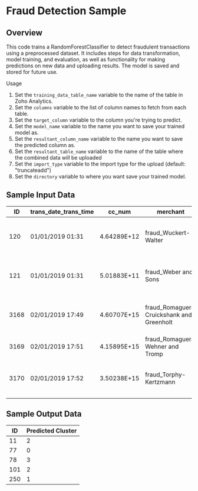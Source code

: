 # Fraud Detection Sample

## Overview

This code trains a RandomForestClassifier to detect fraudulent transactions using a preprocessed dataset. It includes steps for data transformation, model training, and evaluation, as well as functionality for making predictions on new data and uploading results. The model is saved and stored for future use.

Usage

1. Set the `training_data_table_name` variable to the name of the table in Zoho Analytics.
2. Set the `columns` variable to the list of column names to fetch from each table.
3. Set the `target_column` variable to the column you're trying to predict.
4. Set the `model_name` variable to the name you want to save your trained model as.
5. Set the `resultant_column_name` variable to the name you want to save the predicted column as. 
6. Set the `resultant_table_name` variable to the name of the table where the combined data will be uploaded
7. Set the `import_type` variable to the import type for the upload (default: "truncateadd")
8. Set the `directory` variable to where you want save your trained model.

## Sample Input Data

| ID   | trans_date_trans_time   | cc_num         | merchant                              | category       | amt  | first   | last    | gender | street                            | city      | state | zip   | lat    | long    | city_pop | job                      | dob         | trans_num                          | unix_time | merch_lat | merch_long | is_fraud | age         |
|------|--------------------------|-----------------|--------------------------------------|----------------|------|---------|---------|--------|-----------------------------------|-----------|-------|-------|--------|---------|----------|--------------------------|-------------|-------------------------------------|-----------|-----------|------------|----------|------------|
| 120  | 01/01/2019 01:31         | 4.64289E+12     | fraud_Wuckert-Walter                  | grocery_net    | 38.7 | Eddie   | Mendez  | M      | 1831 Faith View Suite 653        | Clarinda  | IA    | 51632 | 40.7491| -95.038 | 7297     | IT trainer              | 13/07/1990  | 83afa07b375903bed0eef11840145895     | 1325381502| 39.880088 | -94.193907 | 0        | 28.49041096|
| 121  | 01/01/2019 01:31         | 5.01883E+11     | fraud_Weber and Sons                  | food_dining    | 98.24| Melissa | Phillips| F      | 5069 Scott Pass Apt. 654          | Meadville | MS    | 39653 | 31.4285| -90.8578| 2799     | Therapist, horticultural | 21/01/1961  | 6658882e9274e3d6fc3dffa5593b8ad6     | 1325381513| 30.906565 | -90.486622 | 0        | 57.98356164|
| 3168 | 02/01/2019 17:49         | 4.60707E+15     | fraud_Romaguera, Cruickshank and Greenholt | shopping_net   | 3.85 | Brenda  | Perez   | F      | 033 Tara Brook Suite 523          | Coyle     | OK    | 73027 | 35.8985| -97.2607| 1493     | Amenity horticulturist   | 21/03/1985  | 7c2cdc5b1850a96ff82ace793666ecbc     | 1325526588| 36.554124 | -97.999695 | 0        | 33.80821918|
| 3169 | 02/01/2019 17:51         | 4.15895E+15     | fraud_Romaguera, Wehner and Tromp     | kids_pets      | 48.23| Justin  | Bell    | M      | 5323 Walker Island                | Pittsburgh| PA    | 15217 | 40.4308| -79.9205| 687276   | Scientist, marine         | 19/10/1973  | e785ab39a2ef72e671bed753f4f036ab     | 1325526675| 40.567948 | -79.674151 | 0        | 45.23561644|
| 3170 | 02/01/2019 17:52         | 3.50238E+15     | fraud_Torphy-Kertzmann                | health_fitness | 6.3  | Kathleen| Martin  | F      | 659 Nicole Cove Suite 560          | New Waverly| TX    | 77358 | 30.5354| -95.4532| 4993     | Scientist, biomedical      | 30/11/1948  | 7dec3921921e15e8fcb02495132669db     | 1325526766| 30.349795 | -95.717806 | 0        | 70.1369863 |


## Sample Output Data

| ID  | Predicted Cluster |
|-----|-------------------|
| 11  | 2                 |
| 77  | 0                 |
| 78  | 3                 |
| 101 | 2                 |
| 250 | 1                 |
